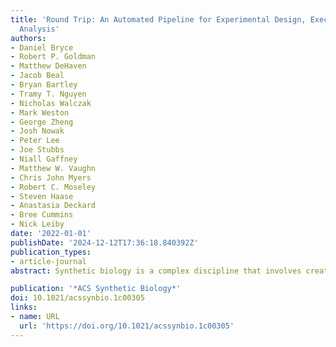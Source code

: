 ```yaml
---
title: 'Round Trip: An Automated Pipeline for Experimental Design, Execution, and
  Analysis'
authors:
- Daniel Bryce
- Robert P. Goldman
- Matthew DeHaven
- Jacob Beal
- Bryan Bartley
- Tramy T. Nguyen
- Nicholas Walczak
- Mark Weston
- George Zheng
- Josh Nowak
- Peter Lee
- Joe Stubbs
- Niall Gaffney
- Matthew W. Vaughn
- Chris John Myers
- Robert C. Moseley
- Steven Haase
- Anastasia Deckard
- Bree Cummins
- Nick Leiby
date: '2022-01-01'
publishDate: '2024-12-12T17:36:18.840392Z'
publication_types:
- article-journal
abstract: Synthetic biology is a complex discipline that involves creating detailed, purpose-built designs from genetic parts. This process is often phrased as a Design-Build-Test-Learn loop, where iterative design improvements can be made, implemented, measured, and analyzed. Automation can potentially improve both the end-to-end duration of the process and the utility of data produced by the process. One of the most important considerations for the development of effective automation and quality data is a rigorous description of implicit knowledge encoded as a formal knowledge representation. The development of knowledge representation for the process poses a number of challenges, including developing effective human–machine interfaces, protecting against and repairing user error, providing flexibility for terminological mismatches, and supporting extensibility to new experimental types. We address these challenges with the DARPA SD2 Round Trip software architecture. The Round Trip is an open architecture that automates many of the key steps in the Test and Learn phases of a Design-Build-Test-Learn loop for high-throughput laboratory science. The primary contribution of the Round Trip is to assist with and otherwise automate metadata creation, curation, standardization, and linkage with experimental data. The Round Trip’s focus on metadata supports fast, automated, and replicable analysis of experiments as well as experimental situational awareness and experimental interpretability. We highlight the major software components and data representations that enable the Round Trip to speed up the design and analysis of experiments by 2 orders of magnitude over prior ad hoc methods. These contributions support a number of experimental protocols and experimental types, demonstrating the Round Trip’s breadth and extensibility. We describe both an illustrative use case using the Round Trip for an on-the-loop experimental campaign and overall contributions to reducing experimental analysis time and increasing data product volume in the SD2 program.

publication: '*ACS Synthetic Biology*'
doi: 10.1021/acssynbio.1c00305
links:
- name: URL
  url: 'https://doi.org/10.1021/acssynbio.1c00305'
---
```

